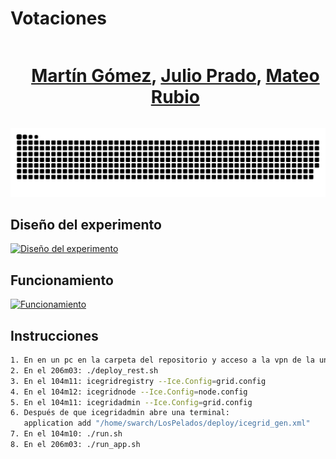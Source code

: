 # Votaciones 

<div id="user-content-toc">
  <ul align="center">
    <summary><h1 style="display: inline-block"><a href="https://github.com/Electromayonaise">Martín Gómez</a>, <a href="https://github.com/jul109">Julio Prado</a>, <a href="https://github.com/MateoRAR">Mateo Rubio</a></h1></summary>
  </ul>
</div>

<div align="center">
  <img src="https://github.com/Electromayonaise/Electromayonaise/blob/main/Assets/github-contribution-grid-snake%20blacktest(1).svg" alt="snake" />
</div>

## Diseño del experimento

[![Diseño del experimento](https://img.youtube.com/vi/_amL15bWQNs/0.jpg)](https://youtu.be/_amL15bWQNs)

## Funcionamiento

[![Funcionamiento](https://img.youtube.com/vi/JXbvOTVATgM/0.jpg)](https://youtu.be/JXbvOTVATgM)

## Instrucciones

```bash
1. En en un pc en la carpeta del repositorio y acceso a la vpn de la universidad: ./deploy.sh
2. En el 206m03: ./deploy_rest.sh
3. En el 104m11: icegridregistry --Ice.Config=grid.config
4. En el 104m12: icegridnode --Ice.Config=node.config
5. En el 104m11: icegridadmin --Ice.Config=grid.config
6. Después de que icegridadmin abre una terminal: 
   application add "/home/swarch/LosPelados/deploy/icegrid_gen.xml"
7. En el 104m10: ./run.sh
8. En el 206m03: ./run_app.sh 
